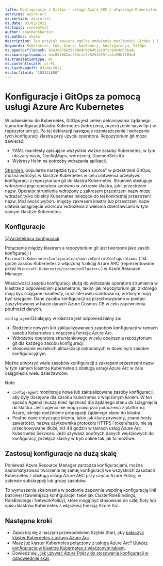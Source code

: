 ```yaml
---
title: Konfiguracje i GitOps — usługa Azure ARC z włączonym Kubernetes
services: azure-arc
ms.service: azure-arc
ms.date: 03/02/2021
ms.topic: conceptual
author: shashankbarsin
ms.author: shasb
description: Ten artykuł zawiera ogólne omówienie możliwości GitOps i konfiguracji na platformie Azure Kubernetes.
keywords: Kubernetes, łuk, Azure, kontenery, konfiguracja, GitOps
ms.openlocfilehash: 88a30876b25730e4cb0b4b1e19fac94b9e556adc
ms.sourcegitcommit: dac05f662ac353c1c7c5294399fca2a99b4f89c8
ms.translationtype: MT
ms.contentlocale: pl-PL
ms.lasthandoff: 03/04/2021
ms.locfileid: "102121800"
---
```

# <a name="configurations-and-gitops-with-azure-arc-enabled-kubernetes"></a>Konfiguracje i GitOps za pomocą usługi Azure Arc Kubernetes

W odniesieniu do Kubernetes, GitOps jest celem deklarowania żądanego stanu konfiguracji klastra Kubernetes (wdrożenia, przestrzenie nazw itp.) w repozytorium git. Po tej deklaracji następuje rozmieszczenie i wdrażanie tych konfiguracji klastra przy użyciu operatora. Repozytorium git może zawierać:
* YAML manifesty opisujące wszystkie ważne zasoby Kubernetes, w tym obszary nazw, ConfigMaps, wdrożenia, DaemonSets itp.
* Wykresy Helm na potrzeby wdrażania aplikacji.

[Strumień](https://docs.fluxcd.io/), popularne narzędzie typu "open source" w przestrzeni GitOps, można wdrożyć w klastrze Kubernetes w celu ułatwienia przepływu konfiguracji z repozytorium git do klastra Kubernetes. Strumień obsługuje wdrożenie jego operatora zarówno w zakresie klastra, jak i przestrzeni nazw. Operator strumienia wdrożony z zakresem przestrzeni nazw może wdrażać tylko obiekty Kubernetes należące do tej konkretnej przestrzeni nazw. Możliwość wyboru między zakresem klastra lub przestrzeni nazw ułatwia osiągnięcie wzorców wdrożenia z wieloma dzierżawcami w tym samym klastrze Kubernetes.

## <a name="configurations"></a>Konfiguracje

[![Architektura ](./media/conceptual-configurations.png) konfiguracji](./media/conceptual-configurations.png#lightbox)

Połączenie między klastrem a repozytorium git jest tworzone jako zasób konfiguracji ( `Microsoft.KubernetesConfiguration/sourceControlConfigurations` ) na górze zasobu Kubernetes z włączoną funkcją Azure ARC (reprezentowane przez `Microsoft.Kubernetes/connectedClusters` ) w Azure Resource Manager. 

Właściwości zasobu konfiguracji służą do wdrażania operatora strumienia w klastrze z odpowiednimi parametrami, takimi jak repozytorium git, z którego mają być ściągane manifesty, oraz interwału sondowania, w którym mają być ściągane. Dane zasobu konfiguracji są przechowywane w postaci zaszyfrowanej w bazie danych Azure Cosmos DB w celu zapewnienia poufności danych.

`config-agent`Działający w klastrze jest odpowiedzialny za:
* Śledzenie nowych lub zaktualizowanych zasobów konfiguracji w ramach zasobu Kubernetes z włączoną funkcją Azure Arc.
* Wdrożenie operatora strumieniowego w celu obejrzenia repozytorium git dla każdego zasobu konfiguracji.
* Stosowanie wszelkich aktualizacji dokonanych w dowolnym zasobie konfiguracyjnym. 

Można utworzyć wiele zasobów konfiguracji z zakresem przestrzeni nazw w tym samym klastrze Kubernetes z obsługą usługi Azure Arc w celu osiągnięcia wielu dzierżawców.

> [!NOTE]
> * `config-agent` monitoruje nowe lub zaktualizowane zasoby konfiguracji, aby były dostępne dla zasobu Kubernetes z włączonym łukiem. W ten sposób Agenci muszą mieć łączność dla żądanego stanu do ściągnięcia do klastra. Jeśli agenci nie mogą nawiązać połączenia z platformą Azure, istnieje opóźnienie propagacji żądanego stanu do klastra.
> * Poufne dane dotyczące klienta, takie jak klucz prywatny, znane hosty zawartości, nazwa użytkownika protokołu HTTPS i token/hasło, nie są przechowywane dłużej niż 48 godzin w ramach usług Azure Arc Kubernetes Services. Jeśli używasz poufnych danych wejściowych do konfiguracji, przełącz klastry w tryb online tak jak to możliwe.

## <a name="apply-configurations-at-scale"></a>Zastosuj konfiguracje na dużą skalę

Ponieważ Azure Resource Manager zarządza konfiguracjami, można zautomatyzować tworzenie tej samej konfiguracji we wszystkich zasobach Kubernetes z obsługą usługi Azure ARC przy użyciu Azure Policy, w zakresie subskrypcji lub grupy zasobów. 

To wymuszenie skalowania w poziomie zapewnia wspólną konfigurację linii bazowej (zawierającą konfiguracje, takie jak ClusterRoleBindings, RoleBindings i NetworkPolicy), które mogą być stosowane do całej floty lub spisu klastrów Kubernetes z włączoną funkcją Azure Arc.

## <a name="next-steps"></a>Następne kroki

* Zapoznaj się z naszym przewodnikiem Szybki Start, aby [połączyć klaster Kubernetes z usługą Azure Arc](./connect-cluster.md).
* Masz już klaster Kubernetes połączony z usługą Azure Arc? [Utwórz konfiguracje w klastrze Kubernetes z włączonym łukiem](./use-gitops-connected-cluster.md).
* Dowiedz się [, jak używać Azure Policy do stosowania konfiguracji w odpowiedniej skali](./use-azure-policy.md).